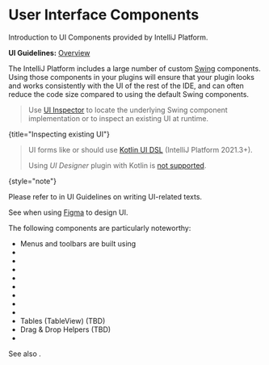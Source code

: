 <!-- Copyright 2000-2024 JetBrains s.r.o. and contributors. Use of this source code is governed by the Apache 2.0 license. -->

# User Interface Components

<link-summary>Introduction to UI Components provided by IntelliJ Platform.</link-summary>

<tldr>

**UI Guidelines:** [Overview](ui_guidelines_welcome.md)

</tldr>

The IntelliJ Platform includes a large number of custom [Swing](https://en.wikipedia.org/wiki/Swing_(Java)) components.
Using those components in your plugins will ensure that your plugin looks and works consistently with the UI of the rest of the IDE, and can often reduce the code size compared to using the default Swing components.

<snippet id="inspectingExistingUI">

> Use [UI Inspector](internal_ui_inspector.md) to locate the underlying Swing component implementation or to inspect an existing UI at runtime.
>
{title="Inspecting existing UI"}

</snippet>

> UI forms like [](dialog_wrapper.md) or [](settings.md) should use [Kotlin UI DSL](kotlin_ui_dsl_version_2.md) (IntelliJ Platform 2021.3+).
>
> Using _UI Designer_ plugin with Kotlin is [not supported](https://youtrack.jetbrains.com/issue/KTIJ-791).
>
{style="note"}

Please refer to [](writing_short.md) in UI Guidelines on writing UI-related texts.

See [](UI_kit.md) when using [Figma](https://www.figma.com) to design UI.

The following components are particularly noteworthy:

* Menus and toolbars are built using [](basic_action_system.md)
* [](tool_windows.md)
* [](dialog_wrapper.md)
* [](popups.md)
* [](notifications.md)
* [](file_and_class_choosers.md)
* [](editor_components.md)
* [](lists_and_trees.md)
* [](status_bar_widgets.md)
* Tables (TableView) (TBD)
* Drag & Drop Helpers (TBD)
* [](misc_swing_components.md)

See also [](ui_faq.md).

<include from="snippets.md" element-id="missingContent"/>
